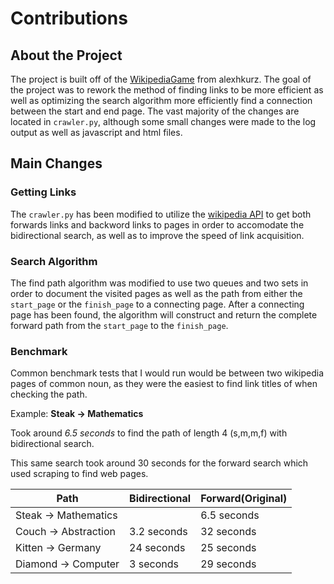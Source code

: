 # Contributions


## About the Project

The project is built off of the [WikipediaGame](https://github.com/alexhkurz/WikipediaGame) from alexhkurz. The goal of the project was to rework the method of finding links to be more efficient as well as optimizing the search algorithm more efficiently find a connection between the start and end page. The vast majority of the changes are located in `crawler.py`, although some small changes were made to the log output as well as javascript and html files.

## Main Changes

### Getting Links

The `crawler.py` has been modified to utilize the [wikipedia API](https://en.wikipedia.org/w/api.php) to get both forwards links and backword links to pages in order to accomodate the bidirectional search, as well as to improve the speed of link acquisition. 

### Search Algorithm

The find path algorithm was modified to use two queues and two sets in order to document the visited pages as well as the path from either the `start_page` or the `finish_page` to a connecting page. After a connecting page has been found, the algorithm will construct and return the complete forward path from the `start_page` to the `finish_page`.

### Benchmark

Common benchmark tests that I would run would be between two wikipedia pages of common noun, as they were the easiest to find link titles of when checking the path.

Example: **Steak -> Mathematics**

Took around *6.5 seconds* to find the path of length 4 (s,m,m,f) with bidirectional search.

This same search took around 30 seconds for the forward search which used scraping to find web pages.

| Path | **Bidirectional** | Forward(Original) |
| ---- | ----------------- | ----------------- |
|Steak -> Mathematics|| 6.5 seconds | 30 seconds |
| Couch -> Abstraction | 3.2 seconds | 32 seconds |
| Kitten -> Germany | 24 seconds | 25 seconds |
| Diamond -> Computer | 3 seconds | 29 seconds |

